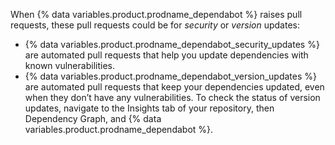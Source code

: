 When {% data variables.product.prodname_dependabot %} raises pull requests, these pull requests could be for _security_ or _version_ updates:

- {% data variables.product.prodname_dependabot_security_updates %} are automated pull requests that help you update dependencies with known vulnerabilities. 
- {% data variables.product.prodname_dependabot_version_updates %} are automated pull requests that keep your dependencies updated, even when they don’t have any vulnerabilities. To check the status of version updates, navigate to the Insights tab of your repository, then Dependency Graph, and {% data variables.product.prodname_dependabot %}.
